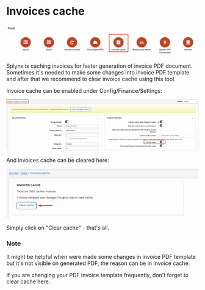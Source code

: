 Invoices cache
====

![icon](icon.png)

Splynx is caching invoices for faster generation of invoice PDF document. Sometimes it's needed to make some changes into invoice PDF template and after that we recommend to clear invoice cache using this tool.

Invoice cache can be enabled under Config/Finance/Settings:

![config](config_finance.png)

And invoices cache can be cleared here:

![cache](cache.png)

Simply click on "Clear cache" - that's all.

### Note
It might be helpful when were made some changes in invoice PDF template but it's not visible on generated PDF, the reason can be in invoice cache.

If you are changing your PDF invoice template frequently, don't forget to clear cache here.
